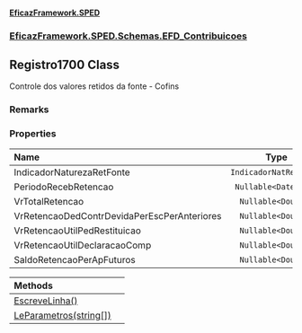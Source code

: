 #### [EficazFramework.SPED](EficazFrameworkSPED.md 'EficazFramework SPED')
### [EficazFramework.SPED.Schemas.EFD_Contribuicoes](EficazFramework.SPED.Schemas.EFD_Contribuicoes.md 'EficazFramework.SPED.Schemas.EFD_Contribuicoes')

## Registro1700 Class

Controle dos valores retidos da fonte - Cofins

### Remarks
### Properties

| Name | Type | |
| :--- | :---: | :--- |
| IndicadorNaturezaRetFonte | `IndicadorNatRetFonte` |  |
| PeriodoRecebRetencao | `Nullable<DateTime>` |  |
| VrTotalRetencao | `Nullable<Double>` |  |
| VrRetencaoDedContrDevidaPerEscPerAnteriores | `Nullable<Double>` |  |
| VrRetencaoUtilPedRestituicao | `Nullable<Double>` |  |
| VrRetencaoUtilDeclaracaoComp | `Nullable<Double>` |  |
| SaldoRetencaoPerApFuturos | `Nullable<Double>` |  |

| Methods | |
| :--- | :--- |
| [EscreveLinha()](EficazFramework.SPED.Schemas.EFD_Contribuicoes/Registro1700/EscreveLinha().md 'EficazFramework.SPED.Schemas.EFD_Contribuicoes.Registro1700.EscreveLinha()') | |
| [LeParametros(string[])](EficazFramework.SPED.Schemas.EFD_Contribuicoes/Registro1700/LeParametros(string[]).md 'EficazFramework.SPED.Schemas.EFD_Contribuicoes.Registro1700.LeParametros(string[])') | |
